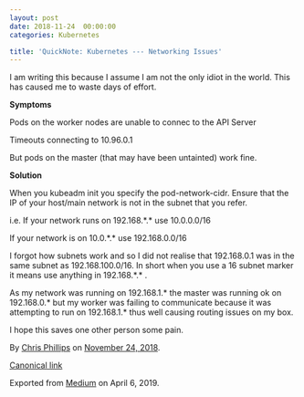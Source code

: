 ```yaml
---
layout: post
date: 2018-11-24  00:00:00
categories: Kubernetes

title: 'QuickNote: Kubernetes --- Networking Issues'
---
```



I am writing this because I assume I am not the only idiot in the world.
This has caused me to waste days of effort.

**Symptoms**

Pods on the worker nodes are unable to connec to the API Server

Timeouts connecting to 10.96.0.1

But pods on the master (that may have been untainted) work fine.

**Solution**

When you kubeadm init you specify the pod-network-cidr. Ensure that the
IP of your host/main network is not in the subnet that you refer.

i.e. If your network runs on 192.168.\*.\* use 10.0.0.0/16

If your network is on 10.0.\*.\* use 192.168.0.0/16

I forgot how subnets work and so I did not realise that 192.168.0.1 was
in the same subnet as 192.168.100.0/16. In short when you use a 16
subnet marker it means use anything in 192.168.\*.\* .

As my network was running on 192.168.1.\* the master was running ok on
192.168.0.\* but my worker was failing to communicate because it was
attempting to run on 192.168.1.\* thus well causing routing issues on my
box.

I hope this saves one other person some pain.





By [Chris Phillips](https://medium.com/@cminion) on
[November 24, 2018](https://medium.com/p/78f1e0d06e12).

[Canonical
link](https://medium.com/@cminion/quicknote-kubernetes-networking-issues-78f1e0d06e12)

Exported from [Medium](https://medium.com) on April 6, 2019.
